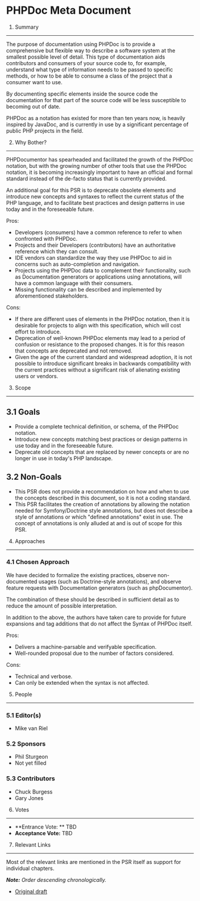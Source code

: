 PHPDoc Meta Document
====================

1. Summary
----------

The purpose of documentation using PHPDoc is to provide a comprehensive but flexible way to describe a software system
at the smallest possible level of detail. This type of documentation aids contributors and consumers of your source
code to, for example, understand what type of information needs to be passed to specific methods, or how to be able to
consume a class of the project that a consumer want to use.

By documenting specific elements inside the source code the documentation for that part of the source code will be less
susceptible to becoming out of date.

PHPDoc as a notation has existed for more than ten years now, is heavily inspired by JavaDoc, and is currently in use by a
significant percentage of public PHP projects in the field.

2. Why Bother?
--------------

PHPDocumentor has spearheaded and facilitated the growth of the PHPDoc notation, but with the growing number of other
tools that use the PHPDoc notation, it is becoming increasingly important to have an official and formal standard
instead of the de-facto status that is currently provided.

An additional goal for this PSR is to deprecate obsolete elements and introduce new concepts and syntaxes to reflect the
current status of the PHP language, and to facilitate best practices and design patterns in use today and in the
foreseeable future.

Pros:

* Developers (consumers) have a common reference to refer to when confronted with PHPDoc.
* Projects and their Developers (contributors) have an authoritative reference which they can consult.
* IDE vendors can standardize the way they use PHPDoc to aid in concerns such as auto-completion and navigation.
* Projects using the PHPDoc data to complement their functionality, such as Documentation generators or applications
  using annotations, will have a common language with their consumers.
* Missing functionality can be described and implemented by aforementioned stakeholders.

Cons:

* If there are different uses of elements in the PHPDoc notation, then it is desirable for projects to align with this
  specification, which will cost effort to introduce.
* Deprecation of well-known PHPDoc elements may lead to a period of confusion or resistance to the proposed changes. It
  is for this reason that concepts are deprecated and not removed.
* Given the age of the current standard and widespread adoption, it is not possible to introduce significant breaks in
  backwards compatibility with the current practices without a significant risk of alienating existing users or vendors.

3. Scope
--------

## 3.1 Goals

* Provide a complete technical definition, or schema, of the PHPDoc notation.
* Introduce new concepts matching best practices or design patterns in use today and in the foreseeable future.
* Deprecate old concepts that are replaced by newer concepts or are no longer in use in today's PHP landscape.

## 3.2 Non-Goals

* This PSR does not provide a recommendation on how and when to use the concepts described in this document,
  so it is not a coding standard.
* This PSR facilitates the creation of annotations by allowing the notation needed for Symfony/Doctrine style
  annotations, but does not describe a style of annotations or which "defined annotations" exist in use. The concept of annotations is only
  alluded at and is out of scope for this PSR.

4. Approaches
-------------

### 4.1 Chosen Approach

We have decided to formalize the existing practices, observe non-documented usages (such as Doctrine-style
annotations), and observe feature requests with Documentation generators (such as phpDocumentor).

The combination of these should be described in sufficient detail as to reduce the amount of possible interpretation.

In addition to the above, the authors have taken care to provide for future expansions and tag additions that do not
affect the Syntax of PHPDoc itself.

Pros:

* Delivers a machine-parsable and verifyable specification.
* Well-rounded proposal due to the number of factors considered.

Cons:

* Technical and verbose.
* Can only be extended when the syntax is not affected.

5. People
---------

### 5.1 Editor(s)

* Mike van Riel

### 5.2 Sponsors

* Phil Sturgeon
* Not yet filled

### 5.3 Contributors

* Chuck Burgess
* Gary Jones

6. Votes
--------

* **Entrance Vote: ** TBD
* **Acceptance Vote:** TBD

7. Relevant Links
-----------------

Most of the relevant links are mentioned in the PSR itself as support for individual chapters.

_**Note:** Order descending chronologically._

* [Original draft](https://github.com/phpDocumentor/phpDocumentor2/commit/0dbdbfa318d197279b414e5c0d1ffb142b31a528#docs/PSR.md)

